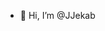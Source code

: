 - 👋 Hi, I’m @JJekab

<!---
JJekab/JJekab is a ✨ special ✨ repository because its `README.md` (this file) appears on your GitHub profile.
You can click the Preview link to take a look at your changes.
--->
